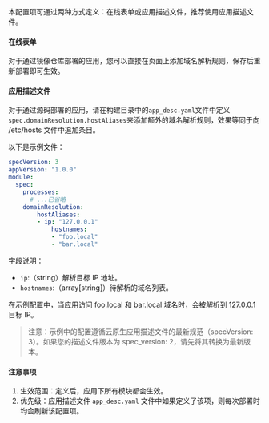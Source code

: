 本配置项可通过两种方式定义：在线表单或应用描述文件，推荐使用应用描述文件。

#### 在线表单

对于通过镜像仓库部署的应用，您可以直接在页面上添加域名解析规则，保存后重新部署即可生效。

#### 应用描述文件

对于通过源码部署的应用，请在构建目录中的`app_desc.yaml`文件中定义`spec.domainResolution.hostAliases`来添加额外的域名解析规则，效果等同于向 /etc/hosts 文件中追加条目。

以下是示例文件：
```yaml
specVersion: 3
appVersion: "1.0.0"
module:
  spec:
    processes:
	  # ...已省略
    domainResolution:
        hostAliases:
        - ip: "127.0.0.1"
            hostnames:
            - "foo.local"
            - "bar.local"
```

字段说明：
- `ip`:（string）解析目标 IP 地址。
- `hostnames`:（array[string]）待解析的域名列表。

在示例配置中，当应用访问 foo.local 和 bar.local 域名时，会被解析到 127.0.0.1 目标 IP。

> 注意：示例中的配置遵循云原生应用描述文件的最新规范（specVersion: 3）。如果您的描述文件版本为 spec_version: 2，请先将其转换为最新版本。

#### 注意事项

1. 生效范围：定义后，应用下所有模块都会生效。
2. 优先级：应用描述文件 `app_desc.yaml` 文件中如果定义了该项，则每次部署时均会刷新该配置项。